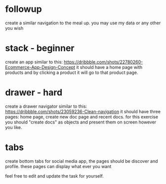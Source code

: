 # followup

create a similar navigation to the meal up. you may use my data or any other you wish

# stack - beginner

create an app similar to this:
https://dribbble.com/shots/22780260-Ecommerce-App-Design-Concept
it should have a home page with products and by clicking a product it will go to that product page.

# drawer - hard

create a drawer navigator similar to this:
https://dribbble.com/shots/23059236-Clean-navigation
it should have three pages: home page, create new doc page and recent docs.
for this exercise you should "create docs" as objects and present them on screen however you like.

# tabs

create bottom tabs for social media app, the pages should be discover and profile. these pages can display what ever you want

feel free to edit and update the task for yourself.
